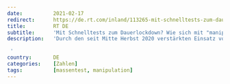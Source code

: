 ```yaml
---
date:          2021-02-17
redirect:      https://de.rt.com/inland/113265-mit-schnelltests-zum-dauerlockdown-interview/
title:         RT DE
subtitle:      'Mit Schnelltests zum Dauerlockdown? Wie sich mit "manipulierten Zahlen" die Kurve hochhalten lässt'
description:   'Durch den seit Mitte Herbst 2020 verstärkten Einsatz von Antigenschnelltests zum Nachweis sogenannter Neuinfektionen lassen sich die Corona-Zahlen je nach Bedarf "hochfrisieren" und die Maßnahmen zur Viruseindämmung beliebig in die Länge ziehen. Das moniert der emeritierte Mathematik-Professor Hans-Jürgen Bandelt. Über die Mechanismen und Hintergründe hat RT DE mit ihm gesprochen.

 '
country:       DE
categories:    [Zahlen]
tags:          [massentest, manipulation]
---
```

